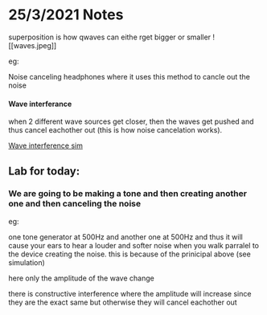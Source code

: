 # 25/3/2021 Notes

superposition is how qwaves can eithe rget bigger or smaller
![[waves.jpeg]]

eg:

Noise canceling headphones where it uses this method to cancle out the noise





#### Wave interferance

when 2 different wave sources get closer, then the waves get pushed and thus cancel eachother out (this is how noise cancelation works).

[Wave interference sim](https://phet.colorado.edu/sims/html/wave-interference/latest/wave-interference_en.html)





## Lab for today:

### We are going to be making a tone and then creating another one and then canceling the noise


eg: 

one tone generator at 500Hz and another one at 500Hz and thus it will cause your ears to hear a louder and softer noise when you walk parralel to the device creating the noise. this is because of the prinicipal above (see simulation)


here only the amplitude of the wave change





there is constructive interference where the amplitude will increase since they are the exact same but otherwise they will cancel eachother out 







